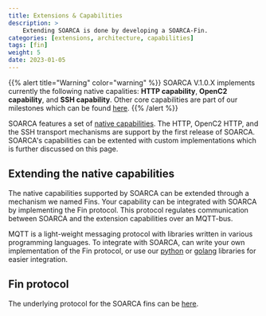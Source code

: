```yaml
---
title: Extensions & Capabilities
description: >
    Extending SOARCA is done by developing a SOARCA-Fin.  
categories: [extensions, architecture, capabilities]
tags: [fin]
weight: 5
date: 2023-01-05
---
```



{{% alert title="Warning" color="warning" %}}
SOARCA V.1.0.X implements currently the following native capalities: **HTTP capability**, **OpenC2 capability**, and **SSH capability**. Other core capabilities are part of our milestones which can be found [here]().
{{% /alert %}}

SOARCA features a set of [native capabilities](/docs/soarca-extensions/native-capabilities). The HTTP, OpenC2 HTTP, and the SSH transport mechanisms are support by the first release of SOARCA. SOARCA's capabilities can be extented with custom implementations which is further discussed on this page.

## Extending the native capabilities

The native capabilities supported by SOARCA can be extended through a mechanism we named Fins. Your capability can be integrated with SOARCA by implementing the Fin protocol. This protocol regulates communication between SOARCA and the extension capabilities over an MQTT-bus.

MQTT is a light-weight messaging protocol with libraries written in various programming languages. To integrate with SOARCA, can write your own implementation of the Fin protocol, or use our [python]() or [golang]() libraries for easier integration.

## Fin protocol

The underlying protocol for the SOARCA fins can be [here](/docs/soarca-extentions/fin-protocol).

